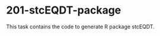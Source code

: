 
201-stcEQDT-package
===================
This task contains the code to generate R package stcEQDT.
